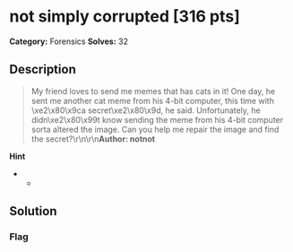 # not simply corrupted [316 pts]

**Category:** Forensics
**Solves:** 32

## Description
>My friend loves to send me memes that has cats in it! One day, he sent me another cat meme from his 4-bit computer, this time with \xe2\x80\x9ca secret\xe2\x80\x9d, he said. Unfortunately, he didn\xe2\x80\x99t know sending the meme from his 4-bit computer sorta altered the image. Can you help me repair the image and find the secret?\r\n\r\n**Author: notnot**

**Hint**
* -

## Solution

### Flag

